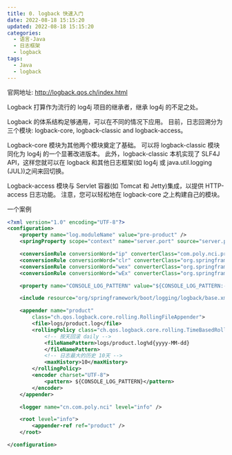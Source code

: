 ```yaml
---
title: 0. logback 快速入门
date: 2022-08-18 15:15:20
updated: 2022-08-18 15:15:20
categories:
  - 语言-Java
  - 日志框架
  - logback
tags:
  - Java
  - logback
---
```


官网地址: <http://logback.qos.ch/index.html>

Logback 打算作为流行的 log4j 项目的继承者，继承 log4j 的不足之处。

Logback 的体系结构足够通用，可以在不同的情况下应用。 目前，日志回溯分为三个模块: logback-core, logback-classic and logback-access。

Logback-core 模块为其他两个模块奠定了基础。 可以将 logback-classic 模块同化为 log4j 的一个显著改进版本。 此外，logback-classic 本机实现了 SLF4J API，这样您就可以在 logback 和其他日志框架(如 log4j 或 java.util.logging (JUL))之间来回切换。

Logback-access 模块与 Servlet 容器(如 Tomcat 和 Jetty)集成，以提供 HTTP-access 日志功能。 注意，您可以轻松地在 logback-core 之上构建自己的模块。

一个案例

```xml
<?xml version="1.0" encoding="UTF-8"?>
<configuration>
	<property name="log.moduleName" value="pre-product" />
	<springProperty scope="context" name="server.port" source="server.port"/>

	<conversionRule conversionWord="ip" converterClass="com.poly.nci.product.config.LogIpConfig" />
	<conversionRule conversionWord="clr" converterClass="org.springframework.boot.logging.logback.ColorConverter" />
	<conversionRule conversionWord="wex" converterClass="org.springframework.boot.logging.logback.WhitespaceThrowableProxyConverter" />
	<conversionRule conversionWord="wEx" converterClass="org.springframework.boot.logging.logback.ExtendedWhitespaceThrowableProxyConverter" />

	<property name="CONSOLE_LOG_PATTERN" value="${CONSOLE_LOG_PATTERN:-%clr(%d{yyyy-MM-dd HH:mm:ss.SSS}){faint} %-5level [${log.moduleName},%ip:${server.port},%X{X-B3-TraceId:-},%X{X-B3-SpanId:-},%X{X-B3-ParentSpanId:-},%thread]  %clr(%-40.40logger{39}){cyan} %clr(:){faint}  %m%n${LOG_EXCEPTION_CONVERSION_WORD:-%wEx}}"/>

	<include resource="org/springframework/boot/logging/logback/base.xml" />

	<appender name="product"
		class="ch.qos.logback.core.rolling.RollingFileAppender">
		<file>logs/product.log</file>
		<rollingPolicy class="ch.qos.logback.core.rolling.TimeBasedRollingPolicy">
			<!-- 按天回滚 daily -->
			<fileNamePattern>logs/product.log%d{yyyy-MM-dd}
			</fileNamePattern>
			<!-- 日志最大的历史 10天 -->
			<maxHistory>10</maxHistory>
		</rollingPolicy>
		<encoder charset="UTF-8">
			<pattern> ${CONSOLE_LOG_PATTERN}</pattern>
		</encoder>
	</appender>

	<logger name="cn.com.poly.nci" level="info" />

	<root level="info">
		<appender-ref ref="product" />
	</root>

</configuration>
```
